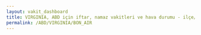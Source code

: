 ```yaml
---
layout: vakit_dashboard
title: VIRGINIA, ABD için iftar, namaz vakitleri ve hava durumu - ilçe/eyalet seç
permalink: /ABD/VIRGINIA/BON_AIR
---
```


<script type="text/javascript">
  var GLOBAL_COUNTRY = 'ABD';
  var GLOBAL_CITY = 'VIRGINIA';
  var GLOBAL_STATE = 'BON_AIR';
  var lat = 72;
  var lon = 21;
</script>
